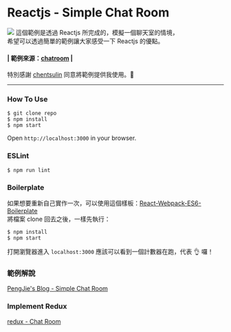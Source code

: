 # Reactjs - Simple Chat Room

![](http://i.imgur.com/SpbEtUM.png)
這個範例是透過 Reactjs 所完成的，模擬一個聊天室的情境，  
希望可以透過簡單的範例讓大家感受一下 Reactjs 的優點。

#### | 範例來源：[chatroom](https://github.com/web-seminar/chatroom) |  
特別感謝 [chentsulin](https://github.com/chentsulin) 同意將範例提供我使用。:pray:

- - -

### How To Use
`$ git clone repo`  
`$ npm install`  
`$ npm start`  

Open `http://localhost:3000` in your browser.

### ESLint
`$ npm run lint`

### Boilerplate
如果想要重新自己實作一次，可以使用這個樣板：[React-Webpack-ES6-Boilerplate](https://github.com/neighborhood999/react-webpack-es6-boilerplate)  
將檔案 clone 回去之後，一樣先執行：  

`$ npm install`  
`$ npm start`  

打開瀏覽器進入 `localhost:3000` 應該可以看到一個計數器在跑，代表 :ok_hand: 囉！

### 範例解說
[PengJie's Blog - Simple Chat Room](http://neighborhood999.github.io/blog/2015/11/05/reactjs-simple-chatRoom/)

### Implement Redux
[redux - Chat Room](https://github.com/neighborhood999/reactjs-chatroom-example/tree/redux-chatRoom)
